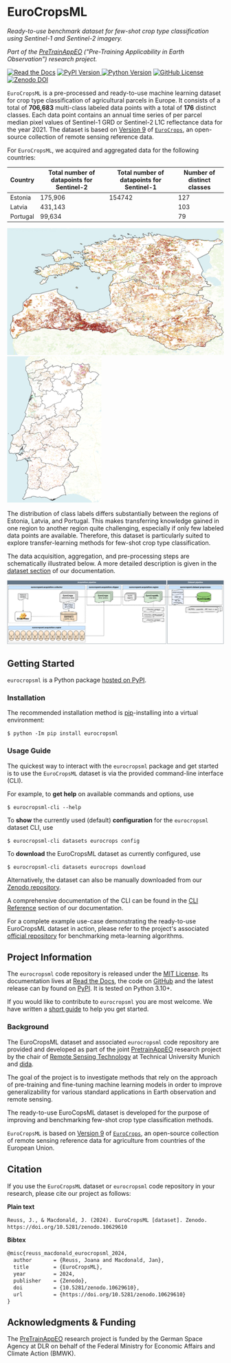 # EuroCropsML
*Ready-to-use benchmark dataset for few-shot crop type classification using Sentinel-1 and Sentinel-2 imagery.*

*Part of the [PreTrainAppEO](https://www.asg.ed.tum.de/en/lmf/pretrainappeo/) ("Pre-Training Applicability in Earth Observation") research project.*

<!-- badges begin -->
[![Read the Docs](https://img.shields.io/readthedocs/eurocropsml/latest?style=flat&logo=readthedocs&logoColor=white)](https://eurocropsml.readthedocs.io/en/latest/?badge=latest)
[![PyPI Version](https://img.shields.io/pypi/v/eurocropsml?style=flat&logo=pypi&logoColor=white)
](https://pypi.org/p/eurocropsml)
[![Python Version](https://img.shields.io/python/required-version-toml?tomlFilePath=https%3A%2F%2Fraw.githubusercontent.com%2Fdida-do%2Feurocropsml%2Fmain%2Fpyproject.toml&style=flat&logo=python&logoColor=white)](https://www.python.org)
[![GitHub License](https://img.shields.io/github/license/dida-do/eurocropsml?style=flat)](LICENSE)
[![Zenodo DOI](https://img.shields.io/badge/doi-10.5281/zenodo.10629609-blue?style=flat&logo=doi&logoColor=white)
](https://zenodo.org/doi/10.5281/zenodo.10629609)
<!-- badges end -->

<!-- teaser-begin -->

`EuroCropsML` is a pre-processed and ready-to-use machine learning dataset for crop type classification of agricultural parcels in Europe.
It consists of a total of **706,683** multi-class labeled data points with a total of **176** distinct classes.
Each data point contains an annual time series of per parcel median pixel values of Sentinel-1 GRD or Sentinel-2 L1C reflectance data for the year 2021.
The dataset is based on [Version 9](https://zenodo.org/records/10118572) of [`EuroCrops`](https://github.com/maja601/EuroCrops), an open-source collection of remote sensing reference data.

For `EuroCropsML`, we acquired and aggregated data for the following countries:

| Country      | Total number of datapoints for Sentinel-2 | Total number of datapoints for Sentinel-1 | Number of distinct classes | 
|--------------|-------------------------------------------|-------------------------------------------|----------------------------|
| Estonia      | 175,906                                   | 154742                                    | 127                        |
| Latvia       | 431,143                                   |                                           | 103                        |
| Portugal     | 99,634                                    |                                           | 79                         |

![Spatial distribution of labels within Estland and Latvia.](docs/_static/labels_spatial_distribution_EE_LV_nuts3_340.png)
![Spatial distribution of labels within Portugal.](docs/_static/labels_spatial_distribution_PT_nuts3_340.png)

The distribution of class labels differs substantially between the regions of Estonia, Latvia, and Portugal.
This makes  transferring knowledge gained in one region to another region quite challenging, especially if only few labeled data points are available.
Therefore, this dataset is particularly suited to explore transfer-learning methods for few-shot crop type classification. 

The data acquisition, aggregation, and pre-processing steps are schematically illustrated below. A more detailed description is given in the [dataset section](https://eurocropsml.readthedocs.io/en/latest/dataset.html) of our documentation.

![Data Acquisition Pipeline.](docs/_static/acquisition-pipeline.png)
<!-- teaser-end -->

## Getting Started

`eurocropsml` is a Python package [hosted on PyPI](https://pypi.org/project/eurocropsml/).

### Installation
The recommended installation method is [pip](https://pip.pypa.io/en/stable/)-installing into a virtual environment:

```console
$ python -Im pip install eurocropsml
```

### Usage Guide
The quickest way to interact with the `eurocropsml` package and get started is to use the `EuroCropsML` dataset is via the provided command-line interface (CLI).

For example, to **get help** on available commands and options, use
```console
$ eurocropsml-cli --help
```

To **show** the currently used (default) **configuration** for the `eurocropsml` dataset CLI, use
```console
$ eurocropsml-cli datasets eurocrops config
```

To **download** the EuroCropsML dataset as currently configured, use
```console
$ eurocropsml-cli datasets eurocrops download
```

Alternatively, the dataset can also be manually downloaded from our [Zenodo repository](https://zenodo.org/doi/10.5281/zenodo.10629609).

A comprehensive documentation of the CLI can be found in the [CLI Reference](https://eurocropsml.readthedocs.io/en/latest/cli.html) section of our documentation.

For a complete example use-case demonstrating the ready-to-use EuroCropsML dataset in action, please refer to the project's associated [official repository](https://github.com/dida-do/eurocrops-meta-learning) for benchmarking meta-learning algorithms.

## Project Information

The `eurocropsml` code repository is released under the [MIT License](LICENSE).
Its documentation lives at [Read the Docs](https://eurocropsml.readthedocs.io/en/latest/), the code on [GitHub](https://github.com/dida-do/eurocropsml) and the latest release can by found on [PyPI](https://pypi.org/project/eurocropsml/).
It is tested on Python 3.10+.

If you would like to contribute to `eurocropsml` you are most welcome. We have written a [short guide](CONTRIBUTING.md) to help you get started.

### Background

<!-- project-background-begin -->
The EuroCropsML dataset and associated `eurocropsml` code repository are provided and developed as part of the joint [PretrainAppEO](https://www.asg.ed.tum.de/en/lmf/pretrainappeo/) research project by the chair of [Remote Sensing Technology](https://www.asg.ed.tum.de/en/lmf/home/) at Technical University Munich and [dida](https://dida.do/).
<!-- project-background-middle -->

The goal of the project is to investigate methods that rely on the approach of pre-training and fine-tuning machine learning models in order to improve generalizability for various standard applications in Earth observation and remote sensing.

The ready-to-use EuroCopsML dataset is developed for the purpose of improving and benchmarking few-shot crop type classification methods.

`EuroCropsML` is based on [Version 9](https://zenodo.org/records/10118572) of [`EuroCrops`](https://github.com/maja601/EuroCrops), an open-source collection of remote sensing reference data for agriculture from countries of the European Union.
<!-- project-background-end -->

<!-- further-info-begin -->
## Citation
If you use the `EuroCropsML` dataset or `eurocropsml` code repository in your research, please cite our project as follows:

**Plain text**
```text
Reuss, J., & Macdonald, J. (2024). EuroCropsML [dataset]. Zenodo. https://doi.org/10.5281/zenodo.10629610
```
**Bibtex**
```text
@misc{reuss_macdonald_eurocropsml_2024,
  author       = {Reuss, Joana and Macdonald, Jan},
  title        = {EuroCropsML},
  year         = 2024,
  publisher    = {Zenodo},
  doi          = {10.5281/zenodo.10629610},
  url          = {https://doi.org/10.5281/zenodo.10629610}
}
```

## Acknowledgments & Funding
The [PreTrainAppEO](https://www.asg.ed.tum.de/en/lmf/pretrainappeo/) research project is funded by the German Space Agency at DLR on behalf of the Federal Ministry for Economic Affairs and Climate Action (BMWK).
<!-- further-info-end -->